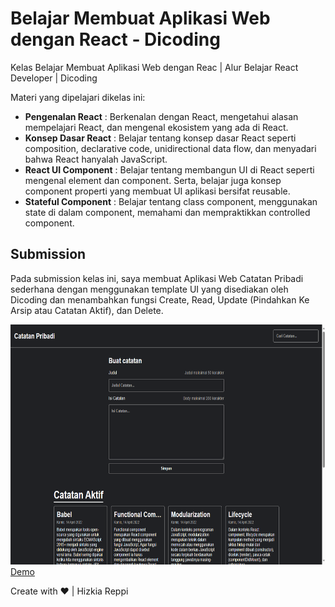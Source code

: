 # Belajar Membuat Aplikasi Web dengan React - Dicoding

Kelas Belajar Membuat Aplikasi Web dengan Reac | Alur Belajar React Developer | Dicoding

Materi yang dipelajari dikelas ini:

- **Pengenalan React** : Berkenalan dengan React, mengetahui alasan mempelajari React, dan mengenal ekosistem yang ada di React.
- **Konsep Dasar React** : Belajar tentang konsep dasar React seperti composition, declarative code, unidirectional data flow, dan menyadari bahwa React hanyalah JavaScript.
- **React UI Component** : Belajar tentang membangun UI di React seperti mengenal element dan component. Serta, belajar juga konsep component properti yang membuat UI aplikasi bersifat reusable.
- **Stateful Component** : Belajar tentang class component, menggunakan state di dalam component, memahami dan mempraktikkan controlled component.

## Submission

Pada submission kelas ini, saya membuat Aplikasi Web Catatan Pribadi sederhana dengan menggunakan template UI yang disediakan oleh Dicoding dan menambahkan fungsi Create, Read, Update (Pindahkan Ke Arsip atau Catatan Aktif), dan Delete. 

<img src="public/website.png" style="width:683px;height:384px"> <br />
<a href="https://mypersonal-notes.vercel.app/" target="_blank">Demo</a>

Create with ❤ | Hizkia Reppi
